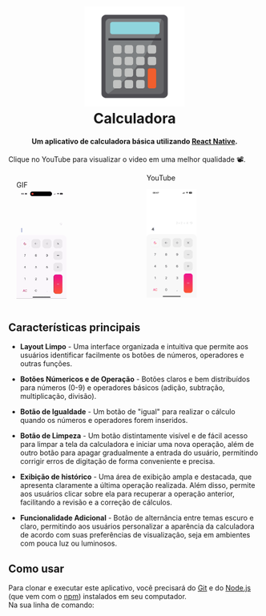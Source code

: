 
<h1 align="center">
  <br>
<img src="src/assets/icon-calculadora.png" alt="Markdownify" width="200">
  <br>
Calculadora
  <br>
</h1>

<h4 align="center">Um aplicativo de calculadora básica utilizando  <a href="https://reactnative.dev/docs/getting-started" target="_blank">React Native</a>.</h4>







<p>Clique no YouTube para visualizar o video em uma melhor qualidade 📽️.</p>


<div style="display: flex; gap: 16px; padding: 0px 16px; justify-content: space-around; width: 100%;">


<div style="width: 100%;">
<p style="margin-bottom: 2px">GIF</p>

<!-- ![screenshot](src/assets/app-calculadora.gif) -->

<img src="src/assets/app-calculadora.gif" width="100">
</div>

<div style="width: 100%;">
<a href="https://youtube.com/shorts/giaztgArb2g?si=0F3dF1EJGt4g6jwT" style="margin-bottom: 2px; text-decoration: none;
    color: inherit;" >YouTube</a>

[<img src="src/assets/cover-app.PNG" width="100">](https://youtube.com/shorts/giaztgArb2g?si=0F3dF1EJGt4g6jwT "Assistir ao video")
</div>
</div>

## Características principais

* **Layout Limpo** - Uma interface organizada e intuitiva que permite aos usuários identificar facilmente os botões de números, operadores e outras funções.

* **Botões Númericos e de Operação** - Botões claros e bem distribuídos para números (0-9) e operadores básicos (adição, subtração, multiplicação, divisão).

* **Botão de Igualdade** - Um botão de "igual" para realizar o cálculo quando os números e operadores forem inseridos.

* **Botão de Limpeza** - Um botão distintamente visível e de fácil acesso para limpar a tela da calculadora e iniciar uma nova operação, além de outro botão para apagar gradualmente a entrada do usuário, permitindo corrigir erros de digitação de forma conveniente e precisa.

* **Exibição de histórico** - Uma área de exibição ampla e destacada, que apresenta claramente a última operação realizada. Além disso, permite aos usuários clicar sobre ela para recuperar a operação anterior, facilitando a revisão e a correção de cálculos.

* **Funcionalidade Adicional** - Botão de alternância entre temas escuro e claro, permitindo aos usuários personalizar a aparência da calculadora de acordo com suas preferências de visualização, seja em ambientes com pouca luz ou luminosos.

## Como usar

Para clonar e executar este aplicativo, você precisará do [Git](https://git-scm.com) e do [Node.js](https://nodejs.org/en/download/) (que vem com o [npm](http://npmjs.com)) instalados em seu computador. 
<br>
Na sua linha de comando: